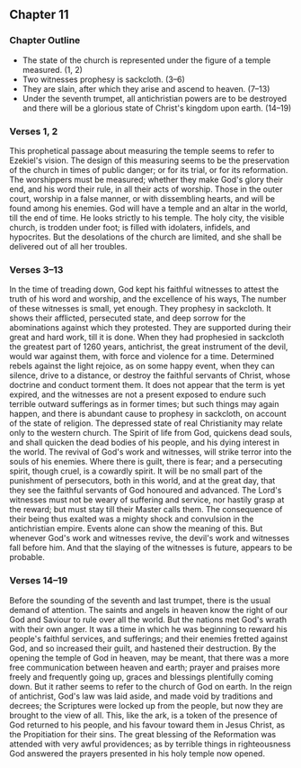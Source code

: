 ## Chapter 11

### Chapter Outline

- The state of the church is represented under the figure of a temple measured. (1, 2)
- Two witnesses prophesy is sackcloth. (3–6)
- They are slain, after which they arise and ascend to heaven. (7–13)
- Under the seventh trumpet, all antichristian powers are to be destroyed and there will be a glorious state of Christ's kingdom upon earth. (14–19)

### Verses 1, 2

This prophetical passage about measuring the temple seems to refer to Ezekiel's vision. The design of this measuring seems to be the preservation of the church in times of public danger; or for its trial, or for its reformation. The worshippers must be measured; whether they make God's glory their end, and his word their rule, in all their acts of worship. Those in the outer court, worship in a false manner, or with dissembling hearts, and will be found among his enemies. God will have a temple and an altar in the world, till the end of time. He looks strictly to his temple. The holy city, the visible church, is trodden under foot; is filled with idolaters, infidels, and hypocrites. But the desolations of the church are limited, and she shall be delivered out of all her troubles.

### Verses 3–13

In the time of treading down, God kept his faithful witnesses to attest the truth of his word and worship, and the excellence of his ways, The number of these witnesses is small, yet enough. They prophesy in sackcloth. It shows their afflicted, persecuted state, and deep sorrow for the abominations against which they protested. They are supported during their great and hard work, till it is done. When they had prophesied in sackcloth the greatest part of 1260 years, antichrist, the great instrument of the devil, would war against them, with force and violence for a time. Determined rebels against the light rejoice, as on some happy event, when they can silence, drive to a distance, or destroy the faithful servants of Christ, whose doctrine and conduct torment them. It does not appear that the term is yet expired, and the witnesses are not a present exposed to endure such terrible outward sufferings as in former times; but such things may again happen, and there is abundant cause to prophesy in sackcloth, on account of the state of religion. The depressed state of real Christianity may relate only to the western church. The Spirit of life from God, quickens dead souls, and shall quicken the dead bodies of his people, and his dying interest in the world. The revival of God's work and witnesses, will strike terror into the souls of his enemies. Where there is guilt, there is fear; and a persecuting spirit, though cruel, is a cowardly spirit. It will be no small part of the punishment of persecutors, both in this world, and at the great day, that they see the faithful servants of God honoured and advanced. The Lord's witnesses must not be weary of suffering and service, nor hastily grasp at the reward; but must stay till their Master calls them. The consequence of their being thus exalted was a mighty shock and convulsion in the antichristian empire. Events alone can show the meaning of this. But whenever God's work and witnesses revive, the devil's work and witnesses fall before him. And that the slaying of the witnesses is future, appears to be probable.

### Verses 14–19

Before the sounding of the seventh and last trumpet, there is the usual demand of attention. The saints and angels in heaven know the right of our God and Saviour to rule over all the world. But the nations met God's wrath with their own anger. It was a time in which he was beginning to reward his people's faithful services, and sufferings; and their enemies fretted against God, and so increased their guilt, and hastened their destruction. By the opening the temple of God in heaven, may be meant, that there was a more free communication between heaven and earth; prayer and praises more freely and frequently going up, graces and blessings plentifully coming down. But it rather seems to refer to the church of God on earth. In the reign of antichrist, God's law was laid aside, and made void by traditions and decrees; the Scriptures were locked up from the people, but now they are brought to the view of all. This, like the ark, is a token of the presence of God returned to his people, and his favour toward them in Jesus Christ, as the Propitiation for their sins. The great blessing of the Reformation was attended with very awful providences; as by terrible things in righteousness God answered the prayers presented in his holy temple now opened.

